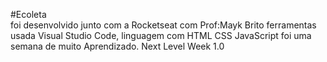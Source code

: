#Ecoleta  
foi desenvolvido junto com a Rocketseat com Prof:Mayk Brito 
ferramentas usada Visual Studio Code, linguagem com HTML CSS JavaScript 
foi uma semana de muito Aprendizado. 
Next Level Week 1.0



